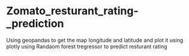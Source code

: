 # Zomato_resturant_rating-_prediction
Using geopandas to get the map longitude and latitude and plot it using plotly
using Randaom forest tregressor to predict resturant rating
